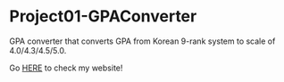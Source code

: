 # Project01-GPAConverter
GPA converter that converts GPA from Korean 9-rank system to scale of 4.0/4.3/4.5/5.0.

Go <a href="http://gpa-convertor.kr.s3-website.ap-northeast-2.amazonaws.com/">HERE<a> to check my website!
